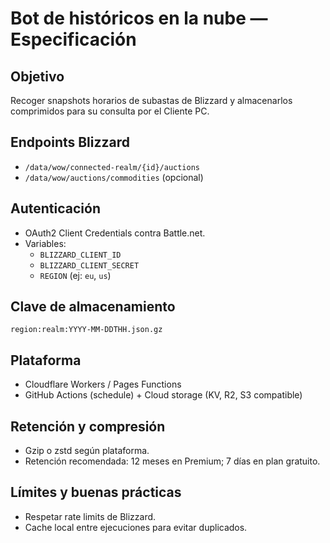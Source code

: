 # Bot de históricos en la nube — Especificación

## Objetivo
Recoger snapshots horarios de subastas de Blizzard y almacenarlos comprimidos para su consulta por el Cliente PC.

## Endpoints Blizzard
- `/data/wow/connected-realm/{id}/auctions`
- `/data/wow/auctions/commodities` (opcional)

## Autenticación
- OAuth2 Client Credentials contra Battle.net.
- Variables:
  - `BLIZZARD_CLIENT_ID`
  - `BLIZZARD_CLIENT_SECRET`
  - `REGION` (ej: `eu`, `us`)

## Clave de almacenamiento
```
region:realm:YYYY-MM-DDTHH.json.gz
```

## Plataforma
- Cloudflare Workers / Pages Functions
- GitHub Actions (schedule) + Cloud storage (KV, R2, S3 compatible)

## Retención y compresión
- Gzip o zstd según plataforma.
- Retención recomendada: 12 meses en Premium; 7 días en plan gratuito.

## Límites y buenas prácticas
- Respetar rate limits de Blizzard.
- Cache local entre ejecuciones para evitar duplicados.
